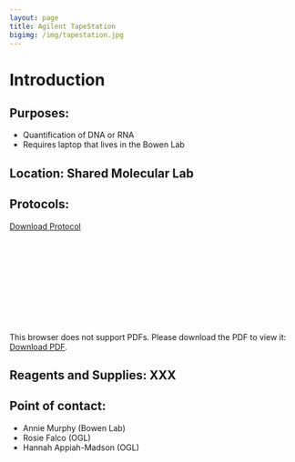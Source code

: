 ```yaml
---
layout: page
title: Agilent TapeStation
bigimg: /img/tapestation.jpg
---
```

# Introduction

## Purposes:
- Quantification of DNA or RNA
- Requires laptop that lives in the Bowen Lab

## Location: Shared Molecular Lab

## Protocols: 

[Download Protocol](https://raw.githubusercontent.com/NUMSC-CoreFacility/sharedLabSpace/gh-pages/protocols/2200TapeStation_Guide.pdf)

<object data="https://numsc-corefacility.github.io/sharedLabSpace/protocols/2200TapeStation_Guide.pdf" type="application/pdf" width="700px" height="700px">
    <embed src="https://numsc-corefacility.github.io/sharedLabSpace/protocols/2200TapeStation_Guide.pdf">
        <p>This browser does not support PDFs. Please download the PDF to view it: <a href="https://raw.githubusercontent.com/NUMSC-CoreFacility/sharedLabSpace/gh-pages/protocols/2200TapeStation_Guide.pdf">Download PDF</a>.</p>
    </object>

## Reagents and Supplies: XXX

## Point of contact:
- Annie Murphy (Bowen Lab)
- Rosie Falco (OGL)
- Hannah Appiah-Madson (OGL)
